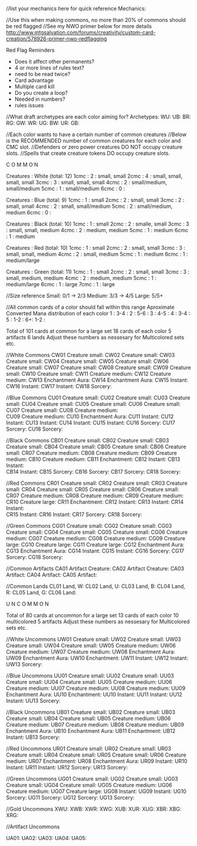 //list your mechanics here for quick reference
Mechanics:

//Use this when making commons, no more than 20% of commons should be red flagged
//See my NWO primer below for more details
http://www.mtgsalvation.com/forums/creativity/custom-card-creation/578926-primer-nwo-redflagging

Red Flag Reminders
- Does it affect other permanents?
- 4 or more lines of rules text?
- need to be read twice?
- Card advantage
- Multiple card kill
- Do you create a loop?
- Needed in numbers?
- rules issues

//What draft archetypes are each color aiming for?
Archetypes:
WU: 
UB: 
BR: 
RG: 
GW: 
WR: 
UG: 
BW: 
UR: 
GB: 

//Each color wants to have a certain number of common creatures
//Below is the RECOMMENDED number of common creatures for each color and CMC slot.
//Defenders or zero power creatures DO NOT occupy creature slots.
//Spells that create creature tokens DO occupy creature slots.

C O M M O N

Creatures : White (total: 12)
1cmc : 2 : small, small
2cmc : 4 : small, small, small, small
3cmc : 3 : small, small, small
4cmc : 2 : small/medium, small/medium
5cmc : 1 : small/medium
6cmc : 0 :

Creatures : Blue (total: 9)
1cmc : 1 : small
2cmc : 2 : small, small
3cmc : 2 : small, small
4cmc : 2 : small, small/medium
5cmc : 2 : small/medium, medium
6cmc : 0 :

Creatures : Black (total: 10)
1cmc : 1 : small
2cmc : 2 : smalle, small
3cmc : 3 : small, small, medium
4cmc : 2 : medium, medium
5cmc : 1 : medium
6cmc : 1 : medium

Creatures : Red (total: 10)
1cmc : 1 : small
2cmc : 2 : small, small
3cmc : 3 : small, small, medium
4cmc : 2 : small, medium
5cmc : 1 : medium
6cmc : 1 : medium/large

Creatures : Green (total: 11)
1cmc : 1 : small
2cmc : 2 : small, small
3cmc : 3 : small, medium, medium
4cmc : 2 : medium, medium
5cmc : 1 : medium/large
6cmc : 1 : large
7cmc : 1 : large

//Size reference
Small: 0/1 -> 2/3
Medium: 3/3 -> 4/5
Large: 5/5+

//All common cards of a color should fall within this range
Aproximate Converted Mana distribution of each color
1 : 3-4 : 
2 : 5-6 : 
3 : 4-5 : 
4 : 3-4 : 
5 : 1-2 : 
6+: 1-2 : 

Total of 101 cards at common for a large set
18 cards of each color
5 artifacts
6 lands
Adjust these numbers as nessesary for Multicolored sets etc.

//White Commons
CW01 Creature small: 
CW02 Creature small: 
CW03 Creature small: 
CW04 Creature small: 
CW05 Creature small:
CW06 Creature small: 
CW07 Creature small:
CW08 Creature small: 
CW09 Creature small: 
CW10 Creature small: 
CW11 Creature medium: 
CW12 Creature medium: 
CW13 Enchantment Aura: 
CW14 Enchantment Aura: 
CW15 Instant: 
CW16 Instant: 
CW17 Instant: 
CW18 Sorcery: 

//Blue Commons
CU01 Creature small: 
CU02 Creature small: 
CU03 Creature small: 
CU04 Creature small: 
CU05 Creature small: 
CU06 Creature small:
CU07 Creature small: 
CU08 Creature medium:  
CU09 Creature medium: 
CU10 Enchantment Aura:
CU11 Instant:
CU12 Instant: 
CU13 Instant:
CU14 Instant: 
CU15 Instant: 
CU16 Sorcery: 
CU17 Sorcery: 
CU18 Sorcery: 

//Black Commons
CB01 Creature small:
CB02 Creature small:
CB03 Creature small:
CB04 Creature small: 
CB05 Creature small:
CB06 Creature small:
CR07 Creature medium: 
CB08 Creature medium:
CB09 Creature medium: 
CB10 Creature medium: 
CB11 Enchantment:
CB12 Instant:
CB13 Instant:  
CB14 Instant: 
CB15 Sorcery: 
CB16 Sorcery: 
CB17 Sorcery: 
CR18 Sorcery: 

//Red Commons
CR01 Creature small:
CR02 Creature small:
CR03 Creature small:
CR04 Creature small: 
CR05 Creature small:
CR06 Creature small:
CR07 Creature medium: 
CR08 Creature medium:
CR09 Creature medium: 
CR10 Creature large: 
CR11 Enchantment:
CR12 Instant:
CR13 Instant:
CR14 Instant:  
CR15 Instant: 
CR16 Instant: 
CR17 Sorcery: 
CR18 Sorcery: 

//Green Commons
CG01 Creature small:
CG02 Creature small: 
CG03 Creature small: 
CG04 Creature small:
CG05 Creature small: 
CG06 Creature medium:
CG07 Creature medium: 
CG08 Creature medium:
CG09 Creature large:
CG10 Creature large:
CG11 Creature large: 
CG12 Enchantment Aura:
CG13 Enchantment Aura:
CG14 Instant: 
CG15 Instant: 
CG16 Sorcery:
CG17 Sorcery: 
CG18 Sorcery: 

//Common Artifacts
CA01 Artifact Creature:
CA02 Artifact Creature:
CA03 Artifact:
CA04 Artifact:
CA05 Artifact:

//Common Lands
CL01 Land, W:
CL02 Land, U:
CL03 Land, B:
CL04 Land, R:
CL05 Land, G:
CL06 Land:

U N C O M M O N

Total of 80 cards at uncommon for a large set
13 cards of each color
10 multicolored
5 artifacts
Adjust these numbers as nessesary for Multicolored sets etc.

//White Uncommons
UW01 Creature small: 
UW02 Creature small: 
UW03 Creature small:
UW04 Creature small:
UW05 Creature medium:
UW06 Creature medium: 
UW07 Creature medium:
UW08 Enchantment Aura:
UW09 Enchantment Aura:
UW10 Enchantment:
UW11 Instant: 
UW12 Instant: 
UW13 Sorcery:

//Blue Uncommons
UU01 Creature small:
UU02 Creature small: 
UU03 Creature small:
UU04 Creature small:
UU05 Creature medium:
UU06 Creature medium: 
UU07 Creature medium:
UU08 Creature medium:
UU09 Enchantment Aura:
UU10 Enchantment:
UU10 Instant:
UU11 Instant:
UU12 Instant:
UU13 Sorcery:

//Black Uncommons
UB01 Creature small:
UB02 Creature small: 
UB03 Creature small:
UB04 Creature small:
UB05 Creature medium:
UB06 Creature medium: 
UB07 Creature medium:
UB08 Creature medium:
UB09 Enchantment Aura:
UB10 Enchantment Aura:
UB11 Enchantment:
UB12 Instant:
UB13 Sorcery:

//Red Uncommons
UR01 Creature small:
UR02 Creature small: 
UR03 Creature small:
UR04 Creature small:
UR05 Creature small:
UR06 Creature medium:
UR07 Enchantment:
UR08 Enchantment Aura:
UR09 Instant:
UR10 Instant:
UR11 Instant:
UR12 Sorcery:
UR13 Sorcery:

//Green Uncommons
UG01 Creature small:
UG02 Creature small: 
UG03 Creature small:
UG04 Creature small:
UG05 Creature medium:
UG06 Creature medium:
UG07 Creature large:
UG08 Instant:
UG09 Instant:
UG10 Sorcery:
UG11 Sorcery:
UG12 Sorcery:
UG13 Sorcery:

//Gold Uncommons
XWU:
XWB:
XWR:
XWG:
XUB:
XUR:
XUG:
XBR:
XBG:
XRG:

//Artifact Uncommons

UA01:
UA02:
UA03:
UA04:
UA05: